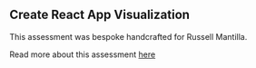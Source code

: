 ## Create React App Visualization

This assessment was bespoke handcrafted for Russell Mantilla.

Read more about this assessment [here](https://react.eogresources.com)

